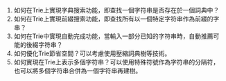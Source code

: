 

1. 如何在Trie上實現字典搜索功能，即查找一個字符串是否存在於一個詞典中？
2. 如何在Trie上實現前綴搜索功能，即查找所有以一個特定字符串作為前綴的字串？
3. 如何在Trie中實現自動完成功能，當輸入一部分已知的字符串時，自動推薦可能的後綴字符串？
4. 如何優化Trie節省空間？可以考慮使用壓縮詞典樹等技術。
5. 如何實現在Trie上表示多個字符串？可以使用特殊符號作為字符串的分隔符，也可以將多個字符串合併為一個字符串再建樹。